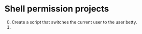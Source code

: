 # Shell permission projects
0. Create a script that switches the current user to the user betty.
1. 
